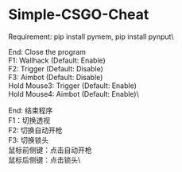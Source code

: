 # Simple-CSGO-Cheat
Requirement: pip install pymem, pip install pynput\

End: Close the program\
F1: Wallhack (Default: Enable)\
F2: Trigger (Default: Disable)\
F3: Aimbot (Default: Disable)\
Hold Mouse3: Trigger (Default: Enable)\
Hold Mouse4: Aimbot (Default: Enable)\

End: 结束程序\
F1：切换透视\
F2: 切换自动开枪\
F3: 切换锁头\
鼠标前侧键：点击自动开枪\
鼠标后侧键：点击锁头\
